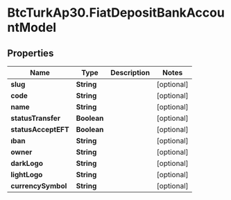 # BtcTurkAp30.FiatDepositBankAccountModel

## Properties
Name | Type | Description | Notes
------------ | ------------- | ------------- | -------------
**slug** | **String** |  | [optional] 
**code** | **String** |  | [optional] 
**name** | **String** |  | [optional] 
**statusTransfer** | **Boolean** |  | [optional] 
**statusAcceptEFT** | **Boolean** |  | [optional] 
**ıban** | **String** |  | [optional] 
**owner** | **String** |  | [optional] 
**darkLogo** | **String** |  | [optional] 
**lightLogo** | **String** |  | [optional] 
**currencySymbol** | **String** |  | [optional] 
